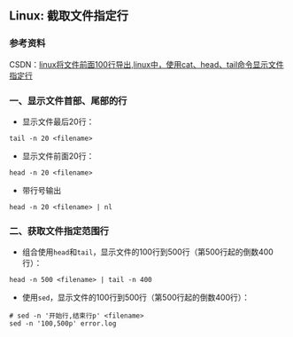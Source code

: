 ## Linux: 截取文件指定行

### 参考资料

CSDN：[linux将文件前面100行导出,linux中，使用cat、head、tail命令显示文件指定行](https://blog.csdn.net/weixin_33450988/article/details/116766938)

### 一、显示文件首部、尾部的行

* 显示文件最后20行：

```shell
tail -n 20 <filename>
```

* 显示文件前面20行：

```shell
head -n 20 <filename>
```

* 带行号输出

```shell
head -n 20 <filename> | nl
```

### 二、获取文件指定范围行

* 组合使用`head`和`tail`，显示文件的100行到500行（第500行起的倒数400行）：

```shell
head -n 500 <filename> | tail -n 400
```

* 使用`sed`，显示文件的100行到500行（第500行起的倒数400行）：

```shell
# sed -n '开始行,结束行p' <filename>
sed -n '100,500p' error.log
```
